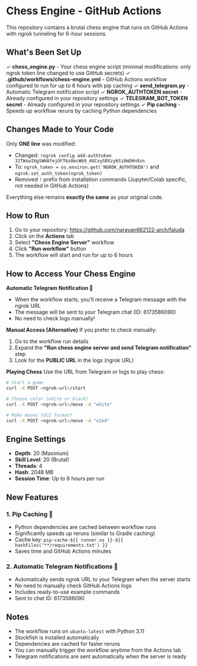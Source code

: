# Chess Engine - GitHub Actions

This repository contains a brutal chess engine that runs on GitHub Actions with ngrok tunneling for 6-hour sessions.

## What's Been Set Up

✓ **chess_engine.py** - Your chess engine script (minimal modifications: only ngrok token line changed to use GitHub secrets)
✓ **.github/workflows/chess-engine.yml** - GitHub Actions workflow configured to run for up to 6 hours with pip caching
✓ **send_telegram.py** - Automatic Telegram notification script
✓ **NGROK_AUTHTOKEN secret** - Already configured in your repository settings
✓ **TELEGRAM_BOT_TOKEN secret** - Already configured in your repository settings
✓ **Pip caching** - Speeds up workflow reruns by caching Python dependencies

## Changes Made to Your Code

Only **ONE line** was modified:
- Changed: `!ngrok config add-authtoken 31TWswIKgSWHAfejOFT6s8mcW69_4UCxySRXzy6Si8mDHn9zn`
- To: `ngrok_token = os.environ.get('NGROK_AUTHTOKEN')` and `ngrok.set_auth_token(ngrok_token)`
- Removed `!` prefix from installation commands (Jupyter/Colab specific, not needed in GitHub Actions)

Everything else remains **exactly the same** as your original code.

## How to Run

1. Go to your repository: https://github.com/narayan662122-arch/faluda
2. Click on the **Actions** tab
3. Select **"Chess Engine Server"** workflow
4. Click **"Run workflow"** button
5. The workflow will start and run for up to 6 hours

## How to Access Your Chess Engine

**Automatic Telegram Notification 📱**
- When the workflow starts, you'll receive a Telegram message with the ngrok URL
- The message will be sent to your Telegram chat (ID: 6173586090)
- No need to check logs manually!

**Manual Access (Alternative)**
If you prefer to check manually:
1. Go to the workflow run details
2. Expand the **"Run chess engine server and send Telegram notification"** step
3. Look for the **PUBLIC URL** in the logs (ngrok URL)

**Playing Chess**
Use the URL from Telegram or logs to play chess:

```bash
# Start a game
curl -X POST <ngrok-url>/start

# Choose color (white or black)
curl -X POST <ngrok-url>/move -d "white"

# Make moves (UCI format)
curl -X POST <ngrok-url>/move -d "e2e4"
```

## Engine Settings

- **Depth**: 20 (Maximum)
- **Skill Level**: 20 (Brutal)
- **Threads**: 4
- **Hash**: 2048 MB
- **Session Time**: Up to 6 hours per run

## New Features

### 1. Pip Caching 🚀
- Python dependencies are cached between workflow runs
- Significantly speeds up reruns (similar to Gradle caching)
- Cache key: `pip-cache-${{ runner.os }}-${{ hashFiles('**/requirements.txt') }}`
- Saves time and GitHub Actions minutes

### 2. Automatic Telegram Notifications 📱
- Automatically sends ngrok URL to your Telegram when the server starts
- No need to manually check GitHub Actions logs
- Includes ready-to-use example commands
- Sent to chat ID: 6173586090

## Notes

- The workflow runs on `ubuntu-latest` with Python 3.11
- Stockfish is installed automatically
- Dependencies are cached for faster reruns
- You can manually trigger the workflow anytime from the Actions tab
- Telegram notifications are sent automatically when the server is ready
